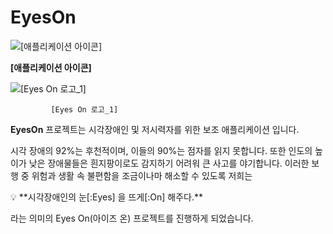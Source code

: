 # EyesOn

![**[애플리케이션 아이콘]**](https://s3-us-west-2.amazonaws.com/secure.notion-static.com/b3f18430-3cfc-4056-bb79-edc71f3a8b4d/app_logo.png)

**[애플리케이션 아이콘]**

![             [Eyes On 로고_1]](https://s3-us-west-2.amazonaws.com/secure.notion-static.com/32eb4757-85bf-4b2c-8b66-b97809958f9d/logo.png)

             [Eyes On 로고_1]

**EyesOn** 프로젝트는 시각장애인 및 저시력자를 위한 보조 애플리케이션 입니다.

시각 장애의 92%는 후천적이며, 이들의 90%는 점자를 읽지 못합니다. 또한 인도의 높이가 낮은 장애물들은 흰지팡이로도 감지하기 어려워 큰 사고를 야기합니다. 
이러한 보행 중 위험과 생활 속 불편함을 조금이나마 해소할 수 있도록 저희는  

<aside>
💡 **시각장애인의 눈[:Eyes] 을 뜨게[:On] 해주다.**

</aside>

라는 의미의 Eyes On(아이즈 온) 프로젝트를 진행하게 되었습니다.
